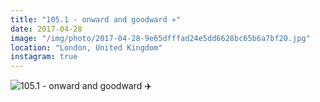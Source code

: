 ```yaml
---
title: "105.1 - onward and goodward ✈️"
date: 2017-04-28
image: "/img/photo/2017-04-28-9e65dfffad24e5dd6628bc65b6a7bf20.jpg"
location: "London, United Kingdom"
instagram: true
---
```


![105.1 - onward and goodward ✈️](/img/photo/2017-04-28-9e65dfffad24e5dd6628bc65b6a7bf20.jpg)
